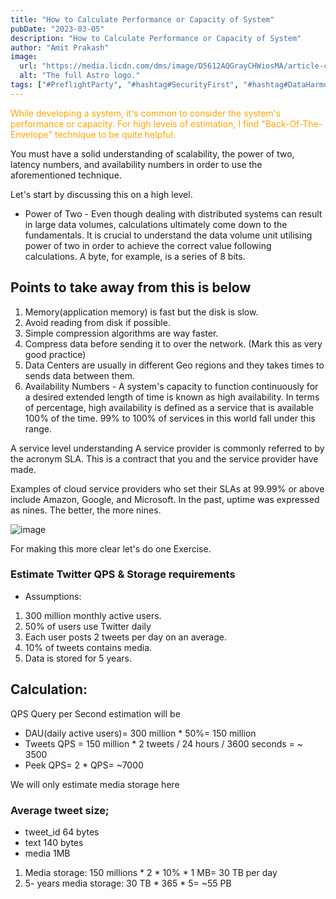 ```yaml
---
title: "How to Calculate Performance or Capacity of System"
pubDate: "2023-03-05"
description: "How to Calculate Performance or Capacity of System"
author: "Amit Prakash"
image:
  url: "https://media.licdn.com/dms/image/D5612AQGrayCHWiosMA/article-cover_image-shrink_720_1280/0/1698432612831?e=1713398400&v=beta&t=CtGMhhrqzvKZf3r0VPykz0wmhby_FagOE5YIjieDEEQ"
  alt: "The full Astro logo."
tags: ["#PreflightParty", "#hashtag#SecurityFirst", "#hashtag#DataHarmony", "#hashtag#NoMoreWebWalls"]
---
```


<span style="color:orange">While developing a system, it's common to consider the system's performance or capacity. For high levels of estimation, I find "Back-Of-The-Envelope" technique to be quite helpful.</span>

You must have a solid understanding of scalability, the power of two, latency numbers, and availability numbers in order to use the aforementioned technique.

Let's start by discussing this on a high level.

* Power of Two - Even though dealing with distributed systems can result in large data volumes, calculations ultimately come down to the fundamentals. It is crucial to understand the data volume unit utilising power of two in order to achieve the correct value following calculations. A byte, for example, is a series of 8 bits.

## Points to take away from this is below
1. Memory(application memory) is fast but the disk is slow.
2. Avoid reading from disk if possible.
3. Simple compression algorithms are way faster.
4. Compress data before sending it to over the network. (Mark this as very good practice)
5. Data Centers are usually in different Geo regions and they takes times to sends data between them. 
6. Availability Numbers - A system's capacity to function continuously for a desired extended length of time is known as high availability. In terms of percentage, high availability is defined as a service that is available 100% of the time. 99% to 100% of services in this world fall under this range.

A service level understanding A service provider is commonly referred to by the acronym SLA. This is a contract that you and the service provider have made.

Examples of cloud service providers who set their SLAs at 99.99% or above include Amazon, Google, and Microsoft. In the past, uptime was expressed as nines. The better, the more nines.

![image](https://media.licdn.com/dms/image/D5612AQEj6t3TLU6qlQ/article-inline_image-shrink_1500_2232/0/1678005740171?e=1713398400&v=beta&t=9ehAz8GkvRAR2_t_ir5mYj8V1bos9ZOO9N5G7OnSYKY)

For making this more clear let's do one Exercise.

### Estimate Twitter QPS & Storage requirements 
* Assumptions:
1. 300 million monthly active users.
2. 50% of users use Twitter daily
3. Each user posts 2 tweets per day on an average.
4. 10% of tweets contains media.
5. Data is stored for 5 years.

## Calculation: 

QPS Query per Second estimation will be

* DAU(daily active users)= 300 million * 50%= 150 million 
* Tweets QPS = 150 million * 2 tweets / 24 hours / 3600 seconds = ~ 3500
* Peek QPS= 2 * QPS= ~7000

We will only estimate media storage here

### Average tweet size;
* tweet_id 64 bytes
* text 140 bytes
* media 1MB
1. Media storage: 150 millions * 2 * 10% * 1 MB= 30 TB per day
2. 5- years media storage: 30 TB * 365 * 5= ~55 PB